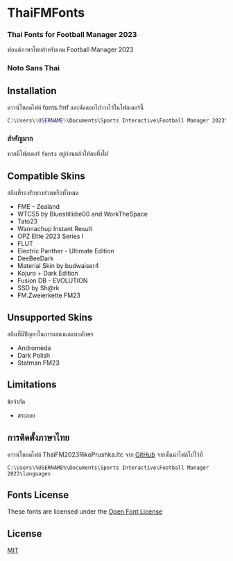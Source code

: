 # ThaiFMFonts

### Thai Fonts for Football Manager 2023 ###
ฟอนต์ภาษาไทยสำหรับเกม Football Manager 2023
### Noto Sans Thai ###

## Installation

ดาวน์โหลดไฟล์ fonts.fmf และคัดลอกไปวางไว้ในโฟลเดอร์นี้

```cmd
C:\Users\%USERNAME%\Documents\Sports Interactive\Football Manager 2023\
```
### สำคัญมาก ###
หากมีโฟลเดอร์ `fonts` อยู่ก่อนแล้วให้ลบทิ้งไป

## Compatible Skins
สกินที่รองรับบางส่วนหรือทั้งหมด
- FME - Zealand
- WTCS5 by Bluestillidie00 and WorkTheSpace
- Tato23
- Wannachup Instant Result
- OPZ Elite 2023 Series I
- FLUT
- Electric Panther - Ultimate Edition
- DeeBeeDark
- Material Skin by budwaiser4
- Kojuro + Dark Edition
- Fusion DB - EVOLUTION
- SSD by Sh@rk
- FM.Zweierkette FM23

## Unsupported Skins
สกินที่มีปัญหาในการแสดงผลแบบอักษร
- Andromeda
- Dark Polish
- Statman FM23

## Limitations
ข้อจำกัด
- สระลอย

## การติดตั้งภาษาไทย
ดาวน์โหลดไฟล์ ThaiFM2023RikoPrushka.ltc จาก [GitHub](https://github.com/rikoprushka/ThaiFM2023-RikoPrushka/releases)
จากนั้นนำไฟล์ไปไว้ที่
```
C:\Users\%USERNAME%\Documents\Sports Interactive\Football Manager 2023\languages
```

## Fonts License

These fonts are licensed under the [Open Font License](https://scripts.sil.org/cms/scripts/page.php?site_id=nrsi&id=OFL)

## License

[MIT](https://choosealicense.com/licenses/mit/)
